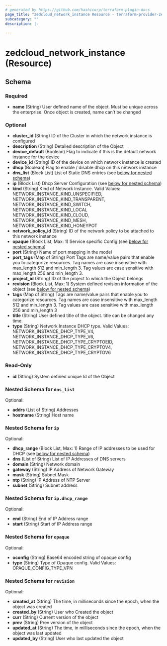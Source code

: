 ```yaml
---
# generated by https://github.com/hashicorp/terraform-plugin-docs
page_title: "zedcloud_network_instance Resource - terraform-provider-zedcloud"
subcategory: ""
description: |-
  
---
```


# zedcloud_network_instance (Resource)





<!-- schema generated by tfplugindocs -->
## Schema

### Required

- **name** (String) User defined name of the object. Must be unique across the enterprise. Once object is created, name can’t be changed

### Optional

- **cluster_id** (String) ID of the Cluster in which the network instance is configured
- **description** (String) Detailed description of the Object
- **device_default** (Boolean) Flag to indicate if this is the default network instance for the device
- **device_id** (String) ID of the device on which network instance is created
- **dhcp** (Boolean) Flag to enable / disable dhcp on this network instance
- **dns_list** (Block List) List of Static DNS entries (see [below for nested schema](#nestedblock--dns_list))
- **ip** (Block List) Dhcp Server Configuration (see [below for nested schema](#nestedblock--ip))
- **kind** (String) Kind of Network Instance. Valid Values: NETWORK_INSTANCE_KIND_UNSPECIFIED, NETWORK_INSTANCE_KIND_TRANSPARENT, NETWORK_INSTANCE_KIND_SWITCH, NETWORK_INSTANCE_KIND_LOCAL NETWORK_INSTANCE_KIND_CLOUD, NETWORK_INSTANCE_KIND_MESH, NETWORK_INSTANCE_KIND_HONEYPOT
- **network_policy_id** (String) ID of the network policy to be attached to this network instance
- **opaque** (Block List, Max: 1) Service specific Config (see [below for nested schema](#nestedblock--opaque))
- **port** (String) Name of port mapping in the model
- **port_tags** (Map of String) Port Tags are name/value pairs that enable you to categorize resources. Tag names are case insensitive with max_length 512 and min_length 3.  Tag values are case sensitive with max_length 256 and min_length 3.
- **project_id** (String) ID of the project to which the Object belongs
- **revision** (Block List, Max: 1) System defined revision information of the object (see [below for nested schema](#nestedblock--revision))
- **tags** (Map of String) Tags are name/value pairs that enable you to categorize resources. Tag names are case insensitive with max_length 512 and min_length 3. Tag values are case sensitive with max_length 256 and min_length 3
- **title** (String) User defined title of the object. title can be changed any time.
- **type** (String) Network Instance DHCP type. Valid Values: NETWORK_INSTANCE_DHCP_TYPE_V4, NETWORK_INSTANCE_DHCP_TYPE_V6, NETWORK_INSTANCE_DHCP_TYPE_CRYPTOEID, NETWORK_INSTANCE_DHCP_TYPE_CRYPTOV4, NETWORK_INSTANCE_DHCP_TYPE_CRYPTOV6

### Read-Only

- **id** (String) System defined unique Id of the Object

<a id="nestedblock--dns_list"></a>
### Nested Schema for `dns_list`

Optional:

- **addrs** (List of String) Addresses
- **hostname** (String) Host name


<a id="nestedblock--ip"></a>
### Nested Schema for `ip`

Optional:

- **dhcp_range** (Block List, Max: 1) Range of IP addresses to be used for DHCP (see [below for nested schema](#nestedblock--ip--dhcp_range))
- **dns** (List of String) List of IP Addresses of DNS servers
- **domain** (String) Network domain
- **gateway** (String) IP Address of Network Gateway
- **mask** (String) Subnet Mask
- **ntp** (String) IP Address of NTP Server
- **subnet** (String) Subnet address

<a id="nestedblock--ip--dhcp_range"></a>
### Nested Schema for `ip.dhcp_range`

Optional:

- **end** (String) End of IP Address range
- **start** (String) Start of IP Address range



<a id="nestedblock--opaque"></a>
### Nested Schema for `opaque`

Optional:

- **oconfig** (String) Base64 encoded string of opaque config
- **type** (String) Type of Opaque config. Valid Values: OPAQUE_CONFIG_TYPE_VPN


<a id="nestedblock--revision"></a>
### Nested Schema for `revision`

Optional:

- **created_at** (String) The time, in milliseconds since the epoch, when the object was created
- **created_by** (String) User who Created the object
- **curr** (String) Current version of the object
- **prev** (String) Prev version of the object
- **updated_at** (String) The time, in milliseconds since the epoch, when the object was last updated
- **updated_by** (String) User who last updated the object


